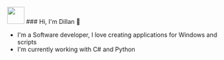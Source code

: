<img height="40" src="https://raw.githubusercontent.com/innng/innng/master/assets/kyubey.gif"/> ### Hi, I'm Dillan 👋
- I'm a Software developer, I love creating applications for Windows and scripts
- I'm currently working with C# and Python

<!--
**EazyMcGee/EazyMcGee** is a ✨ _special_ ✨ repository because its `README.md` (this file) appears on your GitHub profile.

Here are some ideas to get you started:

- 🔭 I’m currently working on ...
- 🌱 I’m currently learning ...
- 👯 I’m looking to collaborate on ...
- 🤔 I’m looking for help with ...
- 💬 Ask me about ...
- 📫 How to reach me: ...
- 😄 Pronouns: ...
- ⚡ Fun fact: ...
-->
